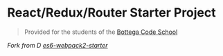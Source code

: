 # React/Redux/Router Starter Project

> Provided for the students of the [Bottega Code School](https://bottega.tech/)

*Fork from D [es6-webpack2-starter](https://github.com/micooz/es6-webpack2-starter)*
